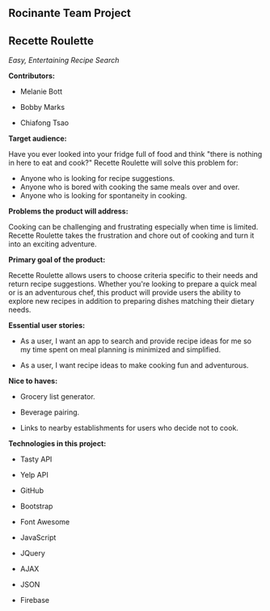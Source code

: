## Rocinante Team Project

## **Recette Roulette**

*Easy, Entertaining Recipe Search*

**Contributors:**

* Melanie Bott

* Bobby Marks

* Chiafong Tsao

**Target audience:**

Have you ever looked into your fridge full of food and think "there is nothing in here to eat and cook?" Recette Roulette will solve this problem for:

- Anyone who is looking for recipe suggestions.
- Anyone who is bored with cooking the same meals over and over.
- Anyone who is looking for spontaneity in cooking.

**Problems the product will address:**

Cooking can be challenging and frustrating especially when time is limited. Recette Roulette takes the frustration and chore out of cooking and turn it into an exciting adventure.

**Primary goal of the product:**

Recette Roulette allows users to choose criteria specific to their needs and return recipe suggestions. Whether you're looking to prepare a quick meal or is an adventurous chef, this product will provide users the ability to explore new recipes in addition to preparing dishes matching their dietary needs.

**Essential user stories:**

- As a user, I want an app to search and provide recipe ideas for me so my time spent on meal planning is minimized and simplified.

- As a user, I want recipe ideas to make cooking fun and adventurous.

**Nice to haves:**

- Grocery list generator.

- Beverage pairing.

- Links to nearby establishments for users who decide not to cook.

**Technologies in this project:**

- Tasty API

- Yelp API

- GitHub

- Bootstrap

- Font Awesome

- JavaScript

- JQuery

- AJAX

- JSON

- Firebase
